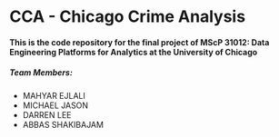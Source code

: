 # CCA - Chicago Crime Analysis
#### This is the code repository for the final project of MScP 31012: Data Engineering Platforms for Analytics at the University of Chicago
##### Team Members:
* MAHYAR EJLALI
* MICHAEL JASON
* DARREN LEE
* ABBAS SHAKIBAJAM
